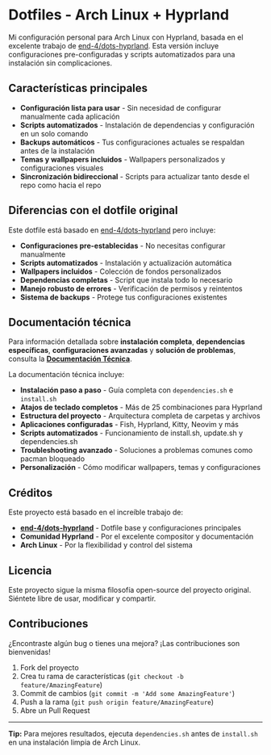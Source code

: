 # Dotfiles - Arch Linux + Hyprland

Mi configuración personal para Arch Linux con Hyprland, basada en el excelente trabajo de [end-4/dots-hyprland](https://github.com/end-4/dots-hyprland). Esta versión incluye configuraciones pre-configuradas y scripts automatizados para una instalación sin complicaciones.

## Características principales

- **Configuración lista para usar** - Sin necesidad de configurar manualmente cada aplicación
- **Scripts automatizados** - Instalación de dependencias y configuración en un solo comando
- **Backups automáticos** - Tus configuraciones actuales se respaldan antes de la instalación
- **Temas y wallpapers incluidos** - Wallpapers personalizados y configuraciones visuales
- **Sincronización bidireccional** - Scripts para actualizar tanto desde el repo como hacia el repo

## Diferencias con el dotfile original

Este dotfile está basado en [end-4/dots-hyprland](https://github.com/end-4/dots-hyprland) pero incluye:

- **Configuraciones pre-establecidas** - No necesitas configurar manualmente
- **Scripts automatizados** - Instalación y actualización automática
- **Wallpapers incluidos** - Colección de fondos personalizados
- **Dependencias completas** - Script que instala todo lo necesario
- **Manejo robusto de errores** - Verificación de permisos y reintentos
- **Sistema de backups** - Protege tus configuraciones existentes

## Documentación técnica

Para información detallada sobre **instalación completa**, **dependencias específicas**, **configuraciones avanzadas** y **solución de problemas**, consulta la [**Documentación Técnica**](SECURITY.md).

La documentación técnica incluye:
- **Instalación paso a paso** - Guía completa con `dependencies.sh` e `install.sh`
- **Atajos de teclado completos** - Más de 25 combinaciones para Hyprland
- **Estructura del proyecto** - Arquitectura completa de carpetas y archivos
- **Aplicaciones configuradas** - Fish, Hyprland, Kitty, Neovim y más
- **Scripts automatizados** - Funcionamiento de install.sh, update.sh y dependencies.sh
- **Troubleshooting avanzado** - Soluciones a problemas comunes como pacman bloqueado
- **Personalización** - Cómo modificar wallpapers, temas y configuraciones

## Créditos

Este proyecto está basado en el increíble trabajo de:
- **[end-4/dots-hyprland](https://github.com/end-4/dots-hyprland)** - Dotfile base y configuraciones principales
- **Comunidad Hyprland** - Por el excelente compositor y documentación
- **Arch Linux** - Por la flexibilidad y control del sistema

## Licencia

Este proyecto sigue la misma filosofía open-source del proyecto original. Siéntete libre de usar, modificar y compartir.

## Contribuciones

¿Encontraste algún bug o tienes una mejora? ¡Las contribuciones son bienvenidas!

1. Fork del proyecto
2. Crea tu rama de características (`git checkout -b feature/AmazingFeature`)
3. Commit de cambios (`git commit -m 'Add some AmazingFeature'`)
4. Push a la rama (`git push origin feature/AmazingFeature`)
5. Abre un Pull Request

---

**Tip:** Para mejores resultados, ejecuta `dependencies.sh` antes de `install.sh` en una instalación limpia de Arch Linux.